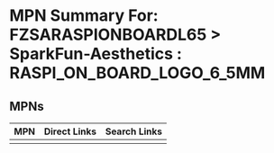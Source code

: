 



# MPN Summary For: FZSARASPIONBOARDL65 > SparkFun-Aesthetics : RASPI_ON_BOARD_LOGO_6_5MM

## MPNs
  

|MPN|Direct Links|Search Links|
| :--- | :--- | :--- |
||||
